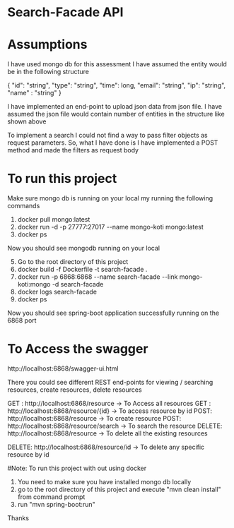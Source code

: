 # Search-Facade API

# Assumptions

I have used mongo db for this assessment
I have assumed the entity would be in the following structure

  {
    "id": "string",
    "type": "string",
    "time": long,
    "email": "string",
    "ip": "string",
    "name" : "string"
  }
  
  I have implemented an end-point to upload json data from json file. I have assumed the json file would contain number of entities in the structure like shown above
  
  To implement a search I could not find a way to pass filter objects as request parameters.
  So, what I have done is I have implemented a POST method and made the filters as request body
  
  
  # To run this project 
  
  Make sure mongo db is running on your local my running the following commands
  
 1) docker pull mongo:latest
 3) docker run -d -p 27777:27017  --name mongo-koti mongo:latest
 4) docker ps
 
 Now you should see mongodb running on your local
 
 5) Go to the root directory of this project 
 6) docker build -f Dockerfile -t search-facade .
 7) docker run -p 6868:6868 --name search-facade --link mongo-koti:mongo -d search-facade
 8) docker logs search-facade
 9) docker ps 
 
 Now you should see spring-boot application successfully running on the 6868 port
 
 # To Access the swagger 
 http://localhost:6868/swagger-ui.html
 
 There you could see different REST end-points for viewing / searching resources, create resources, delete resources
 
 GET : http://localhost:6868/resource -> To Access all resources
 GET : http://localhost:6868/resource/{id} -> To access resource by id
 POST: http://localhost:6868/resource  -> To create resource
 POST: http://localhost:6868/resource/search -> To search the resource
 DELETE: http://localhost:6868/resource  -> To delete all the existing resources
 
 DELETE: http://localhost:6868/resource/id -> To delete any specific resource by id
 
 #Note: To run this project with out using docker 
 1) You need to make sure you have installed mongo db locally 
 2) go to the root directory of this project and execute "mvn clean install" from command prompt
 3) run "mvn spring-boot:run"
 
 Thanks
 

  
  



